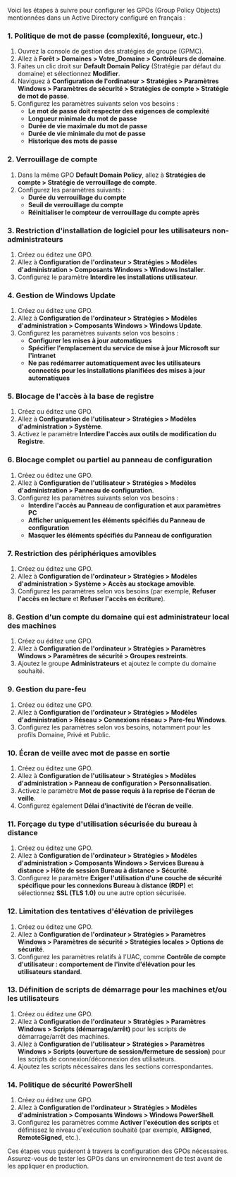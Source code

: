 Voici les étapes à suivre pour configurer les GPOs (Group Policy Objects) mentionnées dans un Active Directory configuré en français :

### 1. Politique de mot de passe (complexité, longueur, etc.)

1. Ouvrez la console de gestion des stratégies de groupe (GPMC).
2. Allez à **Forêt > Domaines > Votre_Domaine > Contrôleurs de domaine**.
3. Faites un clic droit sur **Default Domain Policy** (Stratégie par défaut du domaine) et sélectionnez **Modifier**.
4. Naviguez à **Configuration de l'ordinateur > Stratégies > Paramètres Windows > Paramètres de sécurité > Stratégies de compte > Stratégie de mot de passe**.
5. Configurez les paramètres suivants selon vos besoins :
   - **Le mot de passe doit respecter des exigences de complexité**
   - **Longueur minimale du mot de passe**
   - **Durée de vie maximale du mot de passe**
   - **Durée de vie minimale du mot de passe**
   - **Historique des mots de passe**

### 2. Verrouillage de compte

1. Dans la même GPO **Default Domain Policy**, allez à **Stratégies de compte > Stratégie de verrouillage de compte**.
2. Configurez les paramètres suivants :
   - **Durée du verrouillage du compte**
   - **Seuil de verrouillage du compte**
   - **Réinitialiser le compteur de verrouillage du compte après**

### 3. Restriction d'installation de logiciel pour les utilisateurs non-administrateurs

1. Créez ou éditez une GPO.
2. Allez à **Configuration de l'ordinateur > Stratégies > Modèles d'administration > Composants Windows > Windows Installer**.
3. Configurez le paramètre **Interdire les installations utilisateur**.

### 4. Gestion de Windows Update

1. Créez ou éditez une GPO.
2. Allez à **Configuration de l'ordinateur > Stratégies > Modèles d'administration > Composants Windows > Windows Update**.
3. Configurez les paramètres suivants selon vos besoins :
   - **Configurer les mises à jour automatiques**
   - **Spécifier l'emplacement du service de mise à jour Microsoft sur l'intranet**
   - **Ne pas redémarrer automatiquement avec les utilisateurs connectés pour les installations planifiées des mises à jour automatiques**

### 5. Blocage de l'accès à la base de registre

1. Créez ou éditez une GPO.
2. Allez à **Configuration de l'utilisateur > Stratégies > Modèles d'administration > Système**.
3. Activez le paramètre **Interdire l'accès aux outils de modification du Registre**.

### 6. Blocage complet ou partiel au panneau de configuration

1. Créez ou éditez une GPO.
2. Allez à **Configuration de l'utilisateur > Stratégies > Modèles d'administration > Panneau de configuration**.
3. Configurez les paramètres suivants selon vos besoins :
   - **Interdire l'accès au Panneau de configuration et aux paramètres PC**
   - **Afficher uniquement les éléments spécifiés du Panneau de configuration**
   - **Masquer les éléments spécifiés du Panneau de configuration**

### 7. Restriction des périphériques amovibles

1. Créez ou éditez une GPO.
2. Allez à **Configuration de l'ordinateur > Stratégies > Modèles d'administration > Système > Accès au stockage amovible**.
3. Configurez les paramètres selon vos besoins (par exemple, **Refuser l'accès en lecture** et **Refuser l'accès en écriture**).

### 8. Gestion d'un compte du domaine qui est administrateur local des machines

1. Créez ou éditez une GPO.
2. Allez à **Configuration de l'ordinateur > Stratégies > Paramètres Windows > Paramètres de sécurité > Groupes restreints**.
3. Ajoutez le groupe **Administrateurs** et ajoutez le compte du domaine souhaité.

### 9. Gestion du pare-feu

1. Créez ou éditez une GPO.
2. Allez à **Configuration de l'ordinateur > Stratégies > Modèles d'administration > Réseau > Connexions réseau > Pare-feu Windows**.
3. Configurez les paramètres selon vos besoins, notamment pour les profils Domaine, Privé et Public.

### 10. Écran de veille avec mot de passe en sortie

1. Créez ou éditez une GPO.
2. Allez à **Configuration de l'utilisateur > Stratégies > Modèles d'administration > Panneau de configuration > Personnalisation**.
3. Activez le paramètre **Mot de passe requis à la reprise de l'écran de veille**.
4. Configurez également **Délai d’inactivité de l’écran de veille**.

### 11. Forçage du type d'utilisation sécurisée du bureau à distance

1. Créez ou éditez une GPO.
2. Allez à **Configuration de l'ordinateur > Stratégies > Modèles d'administration > Composants Windows > Services Bureau à distance > Hôte de session Bureau à distance > Sécurité**.
3. Configurez le paramètre **Exiger l'utilisation d'une couche de sécurité spécifique pour les connexions Bureau à distance (RDP)** et sélectionnez **SSL (TLS 1.0)** ou une autre option sécurisée.

### 12. Limitation des tentatives d'élévation de privilèges

1. Créez ou éditez une GPO.
2. Allez à **Configuration de l'ordinateur > Stratégies > Paramètres Windows > Paramètres de sécurité > Stratégies locales > Options de sécurité**.
3. Configurez les paramètres relatifs à l'UAC, comme **Contrôle de compte d'utilisateur : comportement de l'invite d'élévation pour les utilisateurs standard**.

### 13. Définition de scripts de démarrage pour les machines et/ou les utilisateurs

1. Créez ou éditez une GPO.
2. Allez à **Configuration de l'ordinateur > Stratégies > Paramètres Windows > Scripts (démarrage/arrêt)** pour les scripts de démarrage/arrêt des machines.
3. Allez à **Configuration de l'utilisateur > Stratégies > Paramètres Windows > Scripts (ouverture de session/fermeture de session)** pour les scripts de connexion/déconnexion des utilisateurs.
4. Ajoutez les scripts nécessaires dans les sections correspondantes.

### 14. Politique de sécurité PowerShell

1. Créez ou éditez une GPO.
2. Allez à **Configuration de l'ordinateur > Stratégies > Modèles d'administration > Composants Windows > Windows PowerShell**.
3. Configurez les paramètres comme **Activer l'exécution des scripts** et définissez le niveau d'exécution souhaité (par exemple, **AllSigned**, **RemoteSigned**, etc.).

Ces étapes vous guideront à travers la configuration des GPOs nécessaires. Assurez-vous de tester les GPOs dans un environnement de test avant de les appliquer en production.
